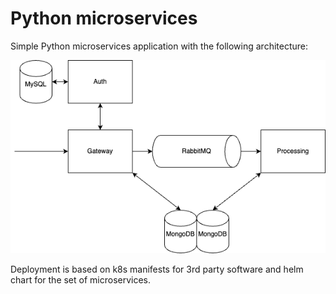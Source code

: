 # Python microservices
Simple Python microservices application with the following architecture:

![Arch](/images/github/arch-thesis.png)

Deployment is based on k8s manifests for 3rd party software and helm chart for the set of microservices.